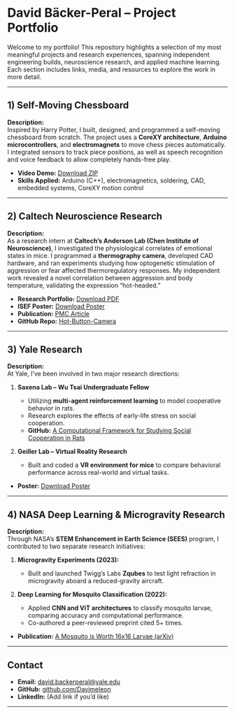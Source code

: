 # David Bäcker-Peral – Project Portfolio

Welcome to my portfolio! This repository highlights a selection of my most meaningful projects and research experiences, spanning independent engineering builds, neuroscience research, and applied machine learning. Each section includes links, media, and resources to explore the work in more detail.

---

## 1) Self-Moving Chessboard

**Description:**  
Inspired by Harry Potter, I built, designed, and programmed a self-moving chessboard from scratch. The project uses a **CoreXY architecture**, **Arduino microcontrollers**, and **electromagnets** to move chess pieces automatically. I integrated sensors to track piece positions, as well as speech recognition and voice feedback to allow completely hands-free play.  

- **Video Demo:** [Download ZIP](./chessboard_demo.zip)  
- **Skills Applied:** Arduino (C++), electromagnetics, soldering, CAD, embedded systems, CoreXY motion control  

---

## 2) Caltech Neuroscience Research

**Description:**  
As a research intern at **Caltech’s Anderson Lab (Chen Institute of Neuroscience)**, I investigated the physiological correlates of emotional states in mice. I programmed a **thermography camera**, developed CAD hardware, and ran experiments studying how optogenetic stimulation of aggression or fear affected thermoregulatory responses. My independent work revealed a novel correlation between aggression and body temperature, validating the expression “hot-headed.”  

- **Research Portfolio:** [Download PDF](./caltech_research_portfolio.pdf)  
- **ISEF Poster:** [Download Poster](./isef_poster.pdf)  
- **Publication:** [PMC Article](https://pmc.ncbi.nlm.nih.gov/articles/PMC11535150/)  
- **GitHub Repo:** [Hot-Button-Camera](https://www.github.com/Davimeleon/Hot-Button-Camera)  

---

## 3) Yale Research

**Description:**  
At Yale, I’ve been involved in two major research directions:  

1. **Saxena Lab – Wu Tsai Undergraduate Fellow**  
   - Utilizing **multi-agent reinforcement learning** to model cooperative behavior in rats.  
   - Research explores the effects of early-life stress on social cooperation.  
   - **GitHub:** [A Computational Framework for Studying Social Cooperation in Rats](https://github.com/Davimeleon/A-Computational-Framework-for-Studying-Social-Cooperation-in-Rats)  

2. **Geiller Lab – Virtual Reality Research**  
   - Built and coded a **VR environment for mice** to compare behavioral performance across real-world and virtual tasks.  

- **Poster:** [Download Poster](./yale_research_poster.pdf)  

---

## 4) NASA Deep Learning & Microgravity Research

**Description:**  
Through NASA’s **STEM Enhancement in Earth Science (SEES)** program, I contributed to two separate research initiatives:  

1. **Microgravity Experiments (2023):**  
   - Built and launched Twigg’s Labs **Zqubes** to test light refraction in microgravity aboard a reduced-gravity aircraft.  

2. **Deep Learning for Mosquito Classification (2022):**  
   - Applied **CNN and ViT architectures** to classify mosquito larvae, comparing accuracy and computational performance.  
   - Co-authored a peer-reviewed preprint cited 5+ times.  

- **Publication:** [A Mosquito is Worth 16x16 Larvae (arXiv)](https://doi.org/10.48550/arXiv.2209.07718)  

---

## Contact

- **Email:** david.backerperal@yale.edu  
- **GitHub:** [github.com/Davimeleon](https://github.com/Davimeleon)  
- **LinkedIn:** (Add link if you’d like)  

---
